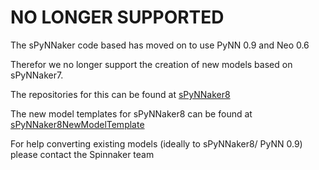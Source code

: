 NO LONGER SUPPORTED 
===================

The sPyNNaker code based has moved on to use PyNN 0.9 and Neo 0.6

Therefor we no longer support the creation of new models based on sPyNNaker7. 

The repositories for this can be found at [sPyNNaker8](https://github.com/SpiNNakerManchester/sPyNNaker8)

The new model templates for sPyNNaker8 can be found at [sPyNNaker8NewModelTemplate]([https://github.com/SpiNNakerManchester/sPyNNaker8NewModelTemplate) 

For help converting existing models (ideally to sPyNNaker8/ PyNN 0.9)
please contact the Spinnaker team